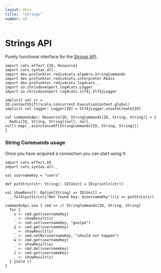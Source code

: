 ```yaml
---
layout: docs
title:  "Strings"
number: 10
---
```


# Strings API

Purely functional interface for the [Strings API](https://redis.io/commands#string).

```tut:book:invisible
import cats.effect.{IO, Resource}
import cats.syntax.all._
import dev.profunktor.redis4cats.algebra.StringCommands
import dev.profunktor.redis4cats.interpreter.Redis
import dev.profunktor.redis4cats.log4cats._
import io.chrisdavenport.log4cats.Logger
import io.chrisdavenport.log4cats.slf4j.Slf4jLogger

implicit val cs = IO.contextShift(scala.concurrent.ExecutionContext.global)
implicit val logger: Logger[IO] = Slf4jLogger.unsafeCreate[IO]

val commandsApi: Resource[IO, StringCommands[IO, String, String]] = {
  Redis[IO, String, String](null, null, null).map(_.asInstanceOf[StringCommands[IO, String, String]])
}
```

### String Commands usage

Once you have acquired a connection you can start using it:

```tut:book:silent
import cats.effect.IO
import cats.syntax.all._

val usernameKey = "users"

def putStrLn(str: String): IO[Unit] = IO(println(str))

val showResult: Option[String] => IO[Unit] =
  _.fold(putStrLn(s"Not found key: $usernameKey"))(s => putStrLn(s))

commandsApi.use { cmd => // StringCommands[IO, String, String]
  for {
    x <- cmd.get(usernameKey)
    _ <- showResult(x)
    _ <- cmd.set(usernameKey, "gvolpe")
    y <- cmd.get(usernameKey)
    _ <- showResult(y)
    _ <- cmd.setNx(usernameKey, "should not happen")
    w <- cmd.get(usernameKey)
    _ <- showResult(w)
    _ <- cmd.del(usernameKey)
    z <- cmd.get(usernameKey)
    _ <- showResult(z)
  } yield ()
}
```

